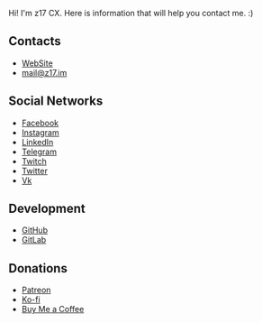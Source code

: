 Hi!
I'm z17 CX.
Here is information that will help you contact me. :)

## Contacts

- [WebSite](https://z17.cx/)
- [mail@z17.im](mailto:mail@z17.im)

## Social Networks

- [Facebook](https://facebook.com/z17cx)
- [Instagram](https://instagram.com/z17cx)
- [LinkedIn](https://linkedin.com/in/z17cx)
- [Telegram](https://t.me/z17cx)
- [Twitch](https://twitch.tv/z17cx)
- [Twitter](https://twitter.com/z17cx)
- [Vk](https://vk.com/z17cx)

## Development

- [GitHub](https://github.com/z17cx)
- [GitLab](https://gitlab.com/z17cx)

## Donations

- [Patreon](https://patreon.com/z17cx)
- [Ko-fi](https://ko-fi.com/z17cx)
- [Buy Me a Coffee](https://buymeacoffee.com/z17cx)
